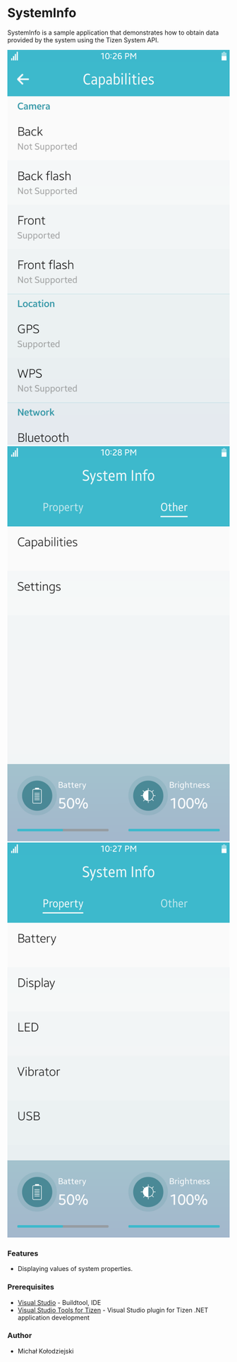 ﻿# SystemInfo
SystemInfo is a sample application that demonstrates how to obtain data provided by the system using the Tizen System API.

![CapabilitiesPage](./Screenshots/capabilities_page.png)
![OthersPage](./Screenshots/others_page.png)
![PropertiesPage](./Screenshots/properties_page.png)

### Features
* Displaying values of system properties.

### Prerequisites
* [Visual Studio](https://www.visualstudio.com/) - Buildtool, IDE
* [Visual Studio Tools for Tizen](https://developer.tizen.org/development/tizen-.net-preview/visual-studio-tools-tizen) - Visual Studio plugin for Tizen .NET application development

### Author
* Michał Kołodziejski